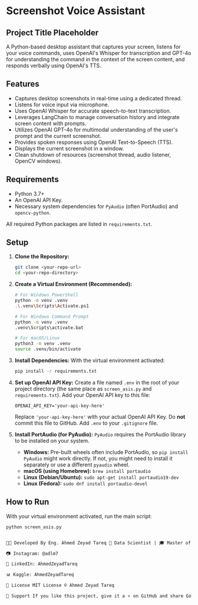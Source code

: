 # Screenshot Voice Assistant

## Project Title Placeholder

A Python-based desktop assistant that captures your screen, listens for your voice commands, uses OpenAI's Whisper for transcription and GPT-4o for understanding the command in the context of the screen content, and responds verbally using OpenAI's TTS.

## Features

* Captures desktop screenshots in real-time using a dedicated thread.
* Listens for voice input via microphone.
* Uses OpenAI Whisper for accurate speech-to-text transcription.
* Leverages LangChain to manage conversation history and integrate screen content with prompts.
* Utilizes OpenAI GPT-4o for multimodal understanding of the user's prompt and the current screenshot.
* Provides spoken responses using OpenAI Text-to-Speech (TTS).
* Displays the current screenshot in a window.
* Clean shutdown of resources (screenshot thread, audio listener, OpenCV windows).

## Requirements

* Python 3.7+
* An OpenAI API Key.
* Necessary system dependencies for `PyAudio` (often PortAudio) and `opencv-python`.

All required Python packages are listed in `requirements.txt`.

## Setup

1.  **Clone the Repository:**
    ```bash
    git clone <your-repo-url>
    cd <your-repo-directory>
    ```

2.  **Create a Virtual Environment (Recommended):**
    ```bash
    # For Windows PowerShell
    python -m venv .venv
    .\.venv\Scripts\Activate.ps1

    # For Windows Command Prompt
    python -m venv .venv
    .venv\Scripts\activate.bat

    # For macOS/Linux
    python3 -m venv .venv
    source .venv/bin/activate
    ```

3.  **Install Dependencies:**
    With the virtual environment activated:
    ```bash
    pip install -r requirements.txt
    ```

4.  **Set up OpenAI API Key:**
    Create a file named `.env` in the root of your project directory (the same place as `screen_asis.py` and `requirements.txt`). Add your OpenAI API key to this file:
    ```dotenv
    OPENAI_API_KEY='your-api-key-here'
    ```
    Replace `'your-api-key-here'` with your actual OpenAI API Key. Do **not** commit this file to GitHub. Add `.env` to your `.gitignore` file.

5.  **Install PortAudio (for PyAudio):**
    `PyAudio` requires the PortAudio library to be installed on your system.
    * **Windows:** Pre-built wheels often include PortAudio, so `pip install PyAudio` might work directly. If not, you might need to install it separately or use a different `pyaudio` wheel.
    * **macOS (using Homebrew):** `brew install portaudio`
    * **Linux (Debian/Ubuntu):** `sudo apt-get install portaudio19-dev`
    * **Linux (Fedora):** `sudo dnf install portaudio-devel`

## How to Run

With your virtual environment activated, run the main script:

```bash
python screen_asis.py


👨‍💻 Developed By Eng. Ahmed Zeyad Tareq 📌 Data Scientist | 🎓 Master of AI Engineering

📷 Instagram: @adlm7

🔗 LinkedIn: AhmedZeyadTareq

📊 Kaggle: AhmedZeyadTareq

📄 License MIT License © Ahmed Zeyad Tareq

🌟 Support If you like this project, give it a ⭐ on GitHub and share Got ideas for improvements? Feel free to open a Pull Request or create an Issue. 🚀
